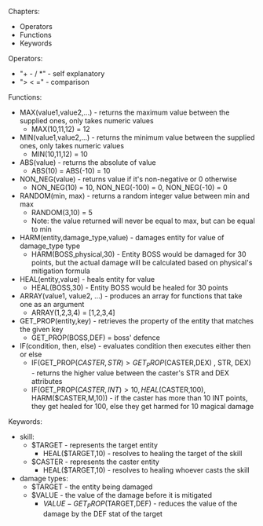 Chapters:
* Operators
* Functions
* Keywords

Operators: 
* "+ - / *" - self explanatory
* "> < =" - comparison
    
Functions:
* MAX(value1,value2,...)  - returns the maximum value between the supplied ones, only takes numeric values
    * MAX(10,11,12) = 12
* MIN(value1,value2,...)  - returns the minimum value between the supplied ones, only takes numeric values
    * MIN(10,11,12) = 10
* ABS(value) - returns the absolute of value
    * ABS(10) = ABS(-10) = 10
* NON_NEG(value) - returns value if it's non-negative or 0 otherwise 
    * NON_NEG(10) = 10, NON_NEG(-100) = 0, NON_NEG(-10) = 0
* RANDOM(min, max) - returns a random integer value between min and max
    * RANDOM(3,10) = 5
    * Note: the value returned will never be equal to max, but can be equal to min
* HARM(entity,damage_type,value) - damages entity for value of damage_type type
    * HARM(BOSS,physical,30) - Entity BOSS would be damaged for 30 points, but the actual damage will be calculated based on physical's mitigation formula 
* HEAL(entity,value) - heals entity for value
    * HEAL(BOSS,30) - Entity BOSS would be healed for 30 points     
* ARRAY(value1, value2, ...) - produces an array for functions that take one as an argument
    * ARRAY(1,2,3,4) = [1,2,3,4]
* GET_PROP(entity,key) - retrieves the property of the entity that matches the given key
    * GET_PROP(BOSS,DEF) = boss' defence
* IF(condition, then, else) - evaluates condition then executes either then or else
    * IF(GET_PROP($CASTER,STR) > GET_PROP($CASTER,DEX) , STR, DEX) - returns the higher value between the caster's STR and DEX attributes
    * IF(GET_PROP($CASTER,INT) > 10, HEAL($CASTER,100), HARM($CASTER,M,10)) - if the caster has more than 10 INT points, they get healed for 100, else they get harmed for 10 magical damage
          
Keywords:
* skill:
    * $TARGET - represents the target entity
        * HEAL($TARGET,10) - resolves to healing the target of the skill
    * $CASTER - represents the caster entity
        * HEAL($TARGET,10) - resolves to healing whoever casts the skill
* damage types:
    * $TARGET - the entity being damaged
    * $VALUE - the value of the damage before it is mitigated
        * $VALUE-GET_PROP($TARGET,DEF) - reduces the value of the damage by the DEF stat of the target
    

